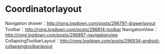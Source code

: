 # Coordinatorlayout

Navigation drawer：http://rong.logdown.com/posts/296797-drawerlayout
Toolbar：http://rong.logdown.com/posts/296814-toolbar
NavigationView：http://rong.logdown.com/posts/296897-navigationview
CollapsingToolbarLayout：http://rong.logdown.com/posts/296934-android-collapsingtoolbarlayout
